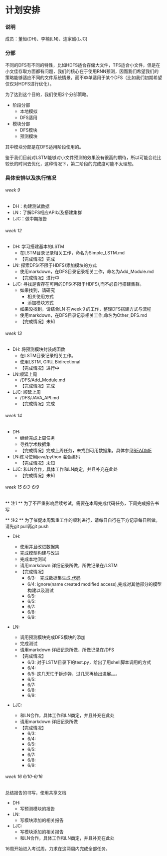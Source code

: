 # 计划安排
### 说明
成员：董恒(DH)、李楠(LN)、连家诚(LJC)

### 分部
不同的DFS有不同的特性，比如HDFS适合存储大文件，TFS适合小文件，但是在小文佳存取方面都有问题，我们的核心在于使用RNN预测，因而我们希望我们的策略能够适应不同的文件系统情景，而不单单适用于某个DFS（比如我们初期希望仅仅对HDFS进行优化）。

为了达到这个目的，我们使用2个分部策略。
- 阶段分部
  - 本地模拟
  - DFS适用
- 模块分部
  - DFS模块
  - 预测模块

其中模块分部是在DFS适用阶段使用的。

鉴于我们目前对LSTM能够对小文件预测的效果没有很高的期待，所以可能会花比较长的时间去优化，这种情况下，第二阶段的完成度可能不太理想。

### 具体安排以及执行情况
###### week 9
- DH：构建测试数据
- LN：了解DFS相应API以及搭建集群
- LJC：做中期报告

###### week 12
- DH: 学习搭建基本的LSTM
  - 在LSTM目录记录相关工作，命名为Simple_LSTM.md
  - 【完成情况】完成
- LN: 探索DFS(不限于HDFS)添加模块的方式
  - 使用markdown，在DFS目录记录相关工作，命名为Add_Module.md
  - 【完成情况】进行中
- LJC: 寻找是否存在可用的DFS(不限于HDFS),而不必自行搭建集群。　
  - 如果找到，请研究
    - 相关使用方式
    - 添加模块方式
  - 如果没找到，请结合LN 在week９的工作，整理DFS搭建方式与流程
  - 使用markdown，在DFS目录记录相关工作,命名为Other_DFS.md
  - 【完成情况】未知

###### week 13
- DH: 将预测模块封装成函数
  - 在LSTM目录记录相关工作。
  - 使用LSTM, GRU, Bidirectional
  - 【完成情况】进行中
- LN:顺延上周
  - /DFS/Add_Module.md
  - 【完成情况】完成
- LJC: 顺延上周
  - /DFS/JAVA_API.md
  - 【完成情况】完成

###### week 14
- DH:　
  - 继续完成上周任务
  - 寻找学术数据集
  - 【完成情况】完成上周任务，未找到可用数据集，具体参见[README](./LSTM/README.md)
- LN:练习使用java/python 混合编码
  - 【完成情况】未知
- LJC: 和LN合作，具体工作和LN商定，并且补充在此处
  - 【完成情况】未知

###### week 15 6/3-6/9
** 注1 ** 为了不严重影响后续考试，需要在本周完成代码任务，下周完成报告书写

** 注2 ** 为了催促本周繁重工作的顺利进行，请每日自行在下方记录每日所做。请先git pull再git push
- DH:
  - 使用并且改进数据集
  - 完成模型构建与改进
  - 完成本地测试
  - 请用markdown 详细记录所做，所做记录在/LSTM
  - 【完成情况】
    - 6/3:　完成数据集生成,[代码](./LSTM/generate_data.py)
    - 6/4: ignore(name created modified access),完成对其他部分的模型构建以及测试
    - 6/5:
    - 6/5:
    - 6/7:
    - 6/8:
    - 6/9:
- LN:
  - 调用预测模块完成DFS模块的添加
  - 完成测试
  - 请用markdown 详细记录所做，所做记录在/DFS
  - 【完成情况】
    - 6/3:  对于LSTM目录下的test.py，给出了用shell脚本调用的方式
    - 6/4:
    - 6/5: 这几天忙于拆炸弹，过几天再给出进展。。。
    - 6/5:
    - 6/7:
    - 6/8:
    - 6/9:

- LJC:
  - 和LN合作，具体工作和LN商定，并且补充在此处
  - 请用markdown 详细记录所做
  - 【完成情况】
    - 6/3:
    - 6/4:
    - 6/5:
    - 6/5:
    - 6/7:
    - 6/8:
    - 6/9:

###### week 16 6/10-6/16
总结报告的书写，使用共享文档
- DH:
  - 写预测模块的报告
- LN:
  - 写模块添加的相关报告
- LJC:
  - 写模块添加的相关报告
  - 和LN合作，具体工作和LN商定，并且补充在此处

16周开始进入考试周，力求在这两周内完成全部任务。
